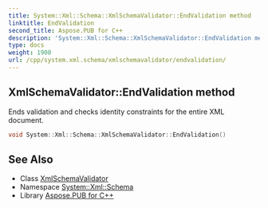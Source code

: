 ```yaml
---
title: System::Xml::Schema::XmlSchemaValidator::EndValidation method
linktitle: EndValidation
second_title: Aspose.PUB for C++
description: 'System::Xml::Schema::XmlSchemaValidator::EndValidation method. Ends validation and checks identity constraints for the entire XML document in C++.'
type: docs
weight: 1900
url: /cpp/system.xml.schema/xmlschemavalidator/endvalidation/
---
```

## XmlSchemaValidator::EndValidation method


Ends validation and checks identity constraints for the entire XML document.

```cpp
void System::Xml::Schema::XmlSchemaValidator::EndValidation()
```


## See Also

* Class [XmlSchemaValidator](../)
* Namespace [System::Xml::Schema](../../)
* Library [Aspose.PUB for C++](../../../)
